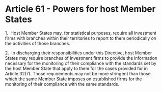 # Article 61 - Powers for host Member States


1.  Host Member States may, for statistical purposes, require all investment firms with branches within their territories to report to them periodically on the activities of those branches.

2.  In discharging their responsibilities under this Directive, host Member States may require branches of investment firms to provide the information necessary for the monitoring of their compliance with the standards set by the host Member State that apply to them for the cases provided for in Article 32(7). Those requirements may not be more stringent than those which the same Member State imposes on established firms for the monitoring of their compliance with the same standards.
